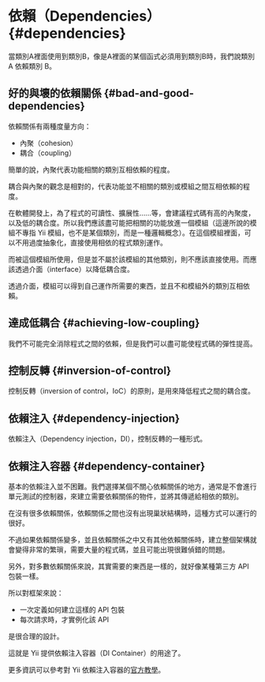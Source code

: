 # 依賴（Dependencies） {#dependencies}

當類別A裡面使用到類別B，像是A裡面的某個函式必須用到類別B時，我們說類別 A 依賴類別 B。

## 好的與壞的依賴關係 {#bad-and-good-dependencies}

依賴關係有兩種度量方向：

* 內聚（cohesion）
* 耦合（coupling）

簡單的說，內聚代表功能相關的類別互相依賴的程度。

耦合與內聚的觀念是相對的，代表功能並不相關的類別或模組之間互相依賴的程度。

在軟體開發上，為了程式的可讀性、擴展性……等，會建議程式碼有高的內聚度，以及低的耦合度。所以我們應該盡可能把相關的功能放進一個模組（這邊所說的模組不專指 Yii 模組，也不是某個類別，而是一種邏輯概念）。在這個模組裡面，可以不用過度抽象化，直接使用相依的程式類別運作。

而被這個模組所使用，但是並不屬於該模組的其他類別，則不應該直接使用。而應該透過介面（interface）以降低耦合度。

透過介面，模組可以得到自己運作所需要的東西，並且不和模組外的類別互相依賴。

## 達成低耦合 {#achieving-low-coupling}

我們不可能完全消除程式之間的依賴，但是我們可以盡可能使程式碼的彈性提高。

## 控制反轉 {#inversion-of-control}

控制反轉（inversion of control，IoC）的原則，是用來降低程式之間的耦合度。

## 依賴注入 {#dependency-injection}

依賴注入（Dependency injection，DI），控制反轉的一種形式。

## 依賴注入容器 {#dependency-container}

基本的依賴注入並不困難。我們選擇某個不關心依賴關係的地方，通常是不會進行單元測試的控制器，來建立需要依賴關係的物件，並將其傳遞給相依的類別。

在沒有很多依賴關係，依賴關係之間也沒有出現巢狀結構時，這種方式可以運行的很好。

不過如果依賴關係變多，並且依賴關係之中又有其他依賴關係時，建立整個架構就會變得非常的繁瑣，需要大量的程式碼，並且可能出現很難偵錯的問題。

另外，對多數依賴關係來說，其實需要的東西是一樣的，就好像某種第三方 API 包裝一樣。

所以對框架來說：

* 一次定義如何建立這樣的 API 包裝
* 每次請求時，才實例化該 API 

是很合理的設計。

這就是 Yii 提供依賴注入容器（DI Container）的用途了。

更多資訊可以參考對 Yii 依賴注入容器的[官方教學](http://www.yiiframework.com/doc-2.0/guide-concept-di-container.html)。

